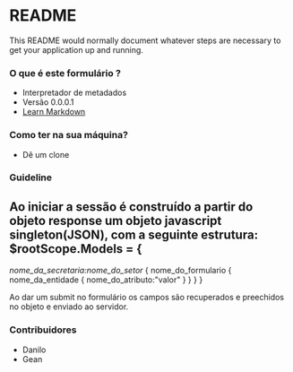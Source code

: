 # README #

This README would normally document whatever steps are necessary to get your application up and running.

### O que é este formulário ? ###

* Interpretador de metadados
* Versão 0.0.0.1
* [Learn Markdown](https://bitbucket.org/tutorials/markdowndemo)

### Como ter na sua máquina? ###

* Dê um clone


### Guideline ###

Ao iniciar a sessão é construído a partir do objeto response um objeto javascript singleton(JSON), com a seguinte estrutura:
$rootScope.Models =
{ 
---
  *nome_da_secretaria:nome_do_setor*
  { 
    nome_do_formulario 
    { 
      nome_da_entidade 
      { 
        nome_do_atributo:"valor" 
      } 
    } 
  } 
} 

Ao dar um submit no formulário os campos são recuperados e preechidos no objeto e enviado ao servidor.

### Contribuidores ###

* Danilo
* Gean